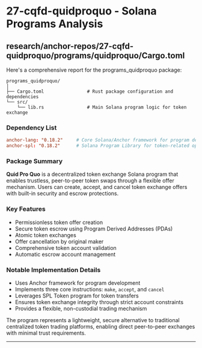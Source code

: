 # 27-cqfd-quidproquo - Solana Programs Analysis

## research/anchor-repos/27-cqfd-quidproquo/programs/quidproquo/Cargo.toml

Here's a comprehensive report for the programs_quidproquo package:

```
programs_quidproquo/
│
├── Cargo.toml                # Rust package configuration and dependencies
└── src/
    └── lib.rs                # Main Solana program logic for token exchange
```

### Dependency List
```toml
anchor-lang: "0.18.2"     # Core Solana/Anchor framework for program development
anchor-spl: "0.18.2"      # Solana Program Library for token-related operations
```

### Package Summary
**Quid Pro Quo** is a decentralized token exchange Solana program that enables trustless, peer-to-peer token swaps through a flexible offer mechanism. Users can create, accept, and cancel token exchange offers with built-in security and escrow protections.

### Key Features
- Permissionless token offer creation
- Secure token escrow using Program Derived Addresses (PDAs)
- Atomic token exchanges
- Offer cancellation by original maker
- Comprehensive token account validation
- Automatic escrow account management

### Notable Implementation Details
- Uses Anchor framework for program development
- Implements three core instructions: `make`, `accept`, and `cancel`
- Leverages SPL Token program for token transfers
- Ensures token exchange integrity through strict account constraints
- Provides a flexible, non-custodial trading mechanism

The program represents a lightweight, secure alternative to traditional centralized token trading platforms, enabling direct peer-to-peer exchanges with minimal trust requirements.

---

